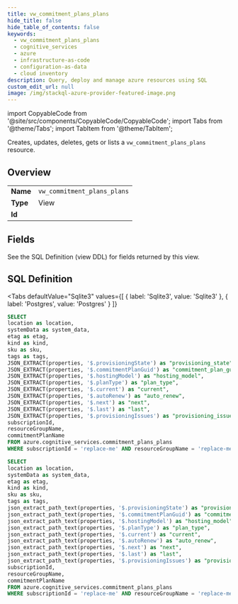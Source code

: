 ```yaml
--- 
title: vw_commitment_plans_plans
hide_title: false
hide_table_of_contents: false
keywords:
  - vw_commitment_plans_plans
  - cognitive_services
  - azure
  - infrastructure-as-code
  - configuration-as-data
  - cloud inventory
description: Query, deploy and manage azure resources using SQL
custom_edit_url: null
image: /img/stackql-azure-provider-featured-image.png
---
```


import CopyableCode from '@site/src/components/CopyableCode/CopyableCode';
import Tabs from '@theme/Tabs';
import TabItem from '@theme/TabItem';

Creates, updates, deletes, gets or lists a <code>vw_commitment_plans_plans</code> resource.

## Overview
<table><tbody>
<tr><td><b>Name</b></td><td><code>vw_commitment_plans_plans</code></td></tr>
<tr><td><b>Type</b></td><td>View</td></tr>
<tr><td><b>Id</b></td><td><CopyableCode code="azure.cognitive_services.vw_commitment_plans_plans" /></td></tr>
</tbody></table>

## Fields

See the SQL Definition (view DDL) for fields returned by this view.

## SQL Definition

<Tabs
defaultValue="Sqlite3"
values={[
{ label: 'Sqlite3', value: 'Sqlite3' },
{ label: 'Postgres', value: 'Postgres' }
]}
>
<TabItem value="Sqlite3">

```sql
SELECT
location as location,
systemData as system_data,
etag as etag,
kind as kind,
sku as sku,
tags as tags,
JSON_EXTRACT(properties, '$.provisioningState') as "provisioning_state",
JSON_EXTRACT(properties, '$.commitmentPlanGuid') as "commitment_plan_guid",
JSON_EXTRACT(properties, '$.hostingModel') as "hosting_model",
JSON_EXTRACT(properties, '$.planType') as "plan_type",
JSON_EXTRACT(properties, '$.current') as "current",
JSON_EXTRACT(properties, '$.autoRenew') as "auto_renew",
JSON_EXTRACT(properties, '$.next') as "next",
JSON_EXTRACT(properties, '$.last') as "last",
JSON_EXTRACT(properties, '$.provisioningIssues') as "provisioning_issues",
subscriptionId,
resourceGroupName,
commitmentPlanName
FROM azure.cognitive_services.commitment_plans_plans
WHERE subscriptionId = 'replace-me' AND resourceGroupName = 'replace-me' AND commitmentPlanName = 'replace-me';
```

</TabItem>
<TabItem value="Postgres">

```sql
SELECT
location as location,
systemData as system_data,
etag as etag,
kind as kind,
sku as sku,
tags as tags,
json_extract_path_text(properties, '$.provisioningState') as "provisioning_state",
json_extract_path_text(properties, '$.commitmentPlanGuid') as "commitment_plan_guid",
json_extract_path_text(properties, '$.hostingModel') as "hosting_model",
json_extract_path_text(properties, '$.planType') as "plan_type",
json_extract_path_text(properties, '$.current') as "current",
json_extract_path_text(properties, '$.autoRenew') as "auto_renew",
json_extract_path_text(properties, '$.next') as "next",
json_extract_path_text(properties, '$.last') as "last",
json_extract_path_text(properties, '$.provisioningIssues') as "provisioning_issues",
subscriptionId,
resourceGroupName,
commitmentPlanName
FROM azure.cognitive_services.commitment_plans_plans
WHERE subscriptionId = 'replace-me' AND resourceGroupName = 'replace-me' AND commitmentPlanName = 'replace-me';
```

</TabItem>
</Tabs>
